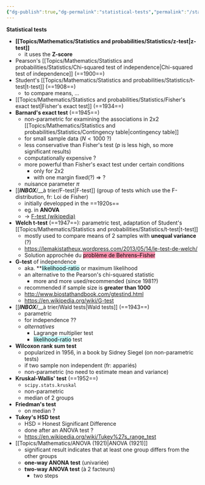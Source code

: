 ```yaml
---
{"dg-publish":true,"dg-permalink":"statistical-tests","permalink":"/statistical-tests/","dgHomeLink":true,"dgPassFrontmatter":false}
---
```



**Statistical tests**
- **[[Topics/Mathematics/Statistics and probabilities/Statistics/z-test|z-test]]**
	- it uses the **Z-score**
- Pearson's [[Topics/Mathematics/Statistics and probabilities/Statistics/Chi-squared test of independence|Chi-squared test of independence]] (==1900==)
- Student's [[Topics/Mathematics/Statistics and probabilities/Statistics/t-test|t-test]] (==1908==)
	- to compare means, ...
- [[Topics/Mathematics/Statistics and probabilities/Statistics/Fisher's exact test|Fisher's exact test]] (==1934==)
- **Barnard's exact test** (==1945==)
	- non-parametric for examining the associations in 2x2 [[Topics/Mathematics/Statistics and probabilities/Statistics/Contingency table|contingency table]]
	- for small sample data ($N<1000$ ?)
	- less conservative than Fisher's test ($p$ is less high, so more significant results)
	- computationally expensive ?
	- more powerful than Fisher's exact test under certain conditions
		- only for 2x2
		- with one margin fixed(?) => ?
	- nuisance parameter $\pi$
- [[___INBOX___/__à trier/F-test|F-test]] (group of tests which use the F-distribution, fr: Loi de Fisher)
	- initially developped in the ==1920s==
	- eg. in **ANOVA**
	- -> [F-test (wikipedia)](https://en.wikipedia.org/wiki/F-test)
- **Welch t-test** (==1947==): parametric test, adaptation of Student's [[Topics/Mathematics/Statistics and probabilities/Statistics/t-test|t-test]]
	- mostly used to compare means of 2 samples with **unequal variance** (?)
	- https://lemakistatheux.wordpress.com/2013/05/14/le-test-de-welch/
	- Solution approchée du <mark style="background: #FF5582A6;">problème de Behrens–Fisher</mark>
 - **G-test** of independence
	 - aka. **<mark style="background: #ABF7F7A6;">likelihood-ratio</mark> or maximum likelihood
	 - an alternative to the Pearson's chi-squared statistic
		 - more and more used/recommended (since 1981?)
	 - recommended if sample size is **greater than 1000**
	 - http://www.biostathandbook.com/gtestind.html
	 - https://en.wikipedia.org/wiki/G-test
- [[___INBOX___/__à trier/Wald tests|Wald tests]] (==1943==)
	- parametric
	- for independence ??
	- *alternatives*
		- Lagrange multiplier test
		- <mark style="background: #ABF7F7A6;">likelihood-ratio</mark> test
- **Wilcoxon rank sum test**
	- popularized in 1956, in a book by Sidney Siegel (on non-parametric tests)
	- if two sample non independent (fr: appariés)
	- non-parametric (no need to estimate mean and variance)
- **Kruskal-Wallis' test** (==1952==)
	- `scipy.stats.kruskal`
	- non-parametric
	- median of 2 groups
- **Friedman's test**
	- on median ?
- **Tukey's HSD test**
	- HSD = Honest Significant Difference
	- done after an ANOVA test ?
	- https://en.wikipedia.org/wiki/Tukey%27s_range_test
- [[Topics/Mathematics/ANOVA (1921)|ANOVA (1921)]]
	- significant result indicates that at least one group differs from the other groups
	- **one-way ANONA test** (univariée)
	- **two-way ANOVA test** (à 2 facteurs)
		- two steps
